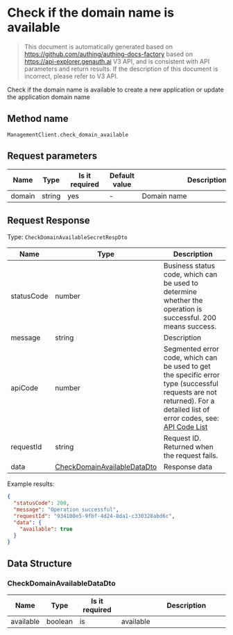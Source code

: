 # Check if the domain name is available

<!--
Warning ⚠️:
Do not modify this document directly,
https://github.com/Authing/authing-docs-factory
Use this project to generate
-->

<LastUpdated />

> This document is automatically generated based on https://github.com/authing/authing-docs-factory based on https://api-explorer.genauth.ai V3 API, and is consistent with API parameters and return results. If the description of this document is incorrect, please refer to V3 API.

Check if the domain name is available to create a new application or update the application domain name

## Method name

`ManagementClient.check_domain_available`

## Request parameters

| Name   | Type   | <div style="width:80px">Is it required</div> | <div style="width:60px">Default value</div> | <div style="width:300px">Description</div> | <div style="width:200px">Sample value</div> |
| ------ | ------ | -------------------------------------------- | ------------------------------------------- | ------------------------------------------ | ------------------------------------------- |
| domain | string | yes                                          | -                                           | Domain name                                | `domain-a`                                  |

## Request Response

Type: `CheckDomainAvailableSecretRespDto`

| Name       | Type                                                                   | Description                                                                                                                                                                                                                                                                                                                                    |
| ---------- | ---------------------------------------------------------------------- | ---------------------------------------------------------------------------------------------------------------------------------------------------------------------------------------------------------------------------------------------------------------------------------------------------------------------------------------------- |
| statusCode | number                                                                 | Business status code, which can be used to determine whether the operation is successful. 200 means success.                                                                                                                                                                                                                                   |
| message    | string                                                                 | Description                                                                                                                                                                                                                                                                                                                                    |
| apiCode    | number                                                                 | Segmented error code, which can be used to get the specific error type (successful requests are not returned). For a detailed list of error codes, see: [API Code List](https://api-explorer.genauth.ai/?tag=group/%E5%BC%80%E5%8F%91%E5%87%86%E5%A4%87#tag/%E5%BC%80%E5%8F%91%E5%87%86%E5%A4%87/%E9%94%99%E8%AF%AF%E5%A4%84%E7%90%86/apiCode) |
| requestId  | string                                                                 | Request ID. Returned when the request fails.                                                                                                                                                                                                                                                                                                   |
| data       | <a href="#CheckDomainAvailableDataDto">CheckDomainAvailableDataDto</a> | Response data                                                                                                                                                                                                                                                                                                                                  |

Example results:

```json
{
  "statusCode": 200,
  "message": "Operation successful",
  "requestId": "934108e5-9fbf-4d24-8da1-c330328abd6c",
  "data": {
    "available": true
  }
}
```

## Data Structure

### <a id="CheckDomainAvailableDataDto"></a> CheckDomainAvailableDataDto

| Name      | Type    | <div style="width:80px">Is it required</div> | <div style="width:300px">Description</div> | <div style="width:200px">Example value</div> |
| --------- | ------- | -------------------------------------------- | ------------------------------------------ | -------------------------------------------- |
| available | boolean | is                                           | available                                  | `true`                                       |

